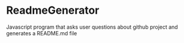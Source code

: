 # ReadmeGenerator
Javascript program that asks user questions about github project and generates a README.md file
